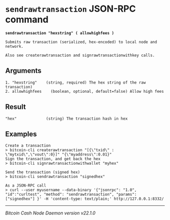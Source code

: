 `sendrawtransaction` JSON-RPC command
=====================================

**`sendrawtransaction "hexstring" ( allowhighfees )`**

```
Submits raw transaction (serialized, hex-encoded) to local node and network.

Also see createrawtransaction and signrawtransactionwithkey calls.
```

Arguments
---------

```
1. "hexstring"    (string, required) The hex string of the raw transaction)
2. allowhighfees    (boolean, optional, default=false) Allow high fees
```

Result
------

```
"hex"             (string) The transaction hash in hex
```

Examples
--------

```
Create a transaction
> bitcoin-cli createrawtransaction "[{\"txid\" : \"mytxid\",\"vout\":0}]" "{\"myaddress\":0.01}"
Sign the transaction, and get back the hex
> bitcoin-cli signrawtransactionwithwallet "myhex"

Send the transaction (signed hex)
> bitcoin-cli sendrawtransaction "signedhex"

As a JSON-RPC call
> curl --user myusername --data-binary '{"jsonrpc": "1.0", "id":"curltest", "method": "sendrawtransaction", "params": ["signedhex"] }' -H 'content-type: text/plain;' http://127.0.0.1:8332/
```

***

*Bitcoin Cash Node Daemon version v22.1.0*
